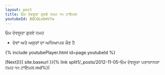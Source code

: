 ```yaml
---
layout: post
title: ਓਮ ਦੇਵਸੂਰਾ ਗੁਰਵੇ ਨਮਹ ੧੧ ਟਾਇਮਸ
youtubeId: BQCQLo6mV7w
---
```

 
 
 ਓਮ ਦੇਵਸੂਰਾ ਗੁਰਵੇ ਨਮਹ  
 
 -  ਦੇਵਾਂ ਅਤੇ ਅਸੁਰਾਂ ਦਾ ਅਧਿਆਪਕ ਕੌਣ ਹੈ 
 
  
 
  
 
 
 
 
 
 


{% include youtubePlayer.html id=page.youtubeId %}
 
[Next]({{ site.baseurl }}{% link  split1/_posts/2012-11-05-ਓਮ ਦੇਵਸੂਰਾ ਪਰਾਯਾਨਯਾ ਨਮਹ ੧੧ ਟਾਇਮਸ.md%})
 
